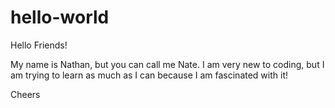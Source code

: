 # hello-world

Hello Friends!

My name is Nathan, but you can call me Nate. 
I am very new to coding, but I am trying to learn as much as I can because I am fascinated with it!

Cheers
